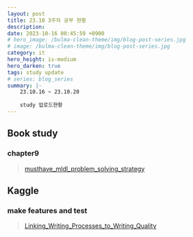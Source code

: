 ```yaml
---
layout: post
title: 23.10 3주차 공부 현황
description: 
date: 2023-10-16 00:45:59 +0900
# hero_image: /bulma-clean-theme/img/blog-post-series.jpg
# image: /bulma-clean-theme/img/blog-post-series.jpg
category: it
hero_height: is-medium
hero_darken: true
tags: study update
# series: blog_series
summary: |-
    23.10.16 ~ 23.10.20
    
    study 업로드현황
---
```


## Book study

### chapter9
> [musthave_mldl_problem_solving_strategy](https://github.com/gitwtmo/musthave_mldl_problem_solving_strategy/blob/main/Indexs/part2/chapter9.md)

## Kaggle

### make features and test
> [Linking_Writing_Processes_to_Writing_Quality](/project_practice/kaggle/1_essay_quality)
